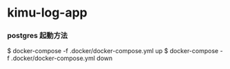 # kimu-log-app

### postgres 起動方法

$ docker-compose -f .docker/docker-compose.yml up
$ docker-compose -f .docker/docker-compose.yml down
